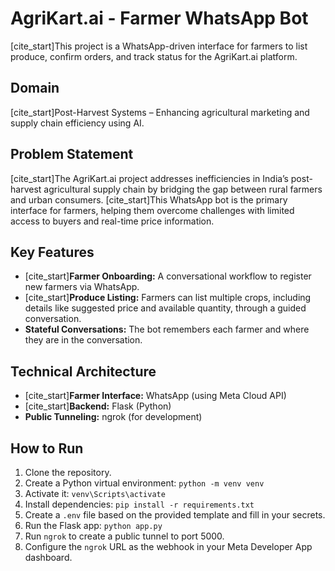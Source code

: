 # AgriKart.ai - Farmer WhatsApp Bot

[cite_start]This project is a WhatsApp-driven interface for farmers to list produce, confirm orders, and track status for the AgriKart.ai platform. 

## Domain
[cite_start]Post-Harvest Systems – Enhancing agricultural marketing and supply chain efficiency using AI. 

## Problem Statement
[cite_start]The AgriKart.ai project addresses inefficiencies in India’s post-harvest agricultural supply chain by bridging the gap between rural farmers and urban consumers.  [cite_start]This WhatsApp bot is the primary interface for farmers, helping them overcome challenges with limited access to buyers and real-time price information. 

## Key Features
* [cite_start]**Farmer Onboarding:** A conversational workflow to register new farmers via WhatsApp. 
* [cite_start]**Produce Listing:** Farmers can list multiple crops, including details like suggested price and available quantity, through a guided conversation. 
* **Stateful Conversations:** The bot remembers each farmer and where they are in the conversation.

## Technical Architecture
* [cite_start]**Farmer Interface:** WhatsApp (using Meta Cloud API) 
* [cite_start]**Backend:** Flask (Python) 
* **Public Tunneling:** ngrok (for development)

## How to Run
1.  Clone the repository.
2.  Create a Python virtual environment: `python -m venv venv`
3.  Activate it: `venv\Scripts\activate`
4.  Install dependencies: `pip install -r requirements.txt`
5.  Create a `.env` file based on the provided template and fill in your secrets.
6.  Run the Flask app: `python app.py`
7.  Run `ngrok` to create a public tunnel to port 5000.
8.  Configure the `ngrok` URL as the webhook in your Meta Developer App dashboard.
